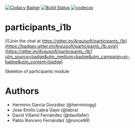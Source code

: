 [![Codacy Badge](https://api.codacy.com/project/badge/Grade/2f5e9b234d9b4cbd8669629c299990ad)](https://www.codacy.com/app/jelabra/participants_i1b?utm_source=github.com&utm_medium=referral&utm_content=Arquisoft/participants_i1b&utm_campaign=badger)
[![Build Status](https://travis-ci.org/Arquisoft/participants_i1b.svg?branch=master)](https://travis-ci.org/Arquisoft/participants_i1b)
[![codecov](https://codecov.io/gh/Arquisoft/participants_i1b/branch/master/graph/badge.svg)](https://codecov.io/gh/Arquisoft/participants_i1b)


# participants_i1b

[![Join the chat at https://gitter.im/Arquisoft/participants_i1b](https://badges.gitter.im/Arquisoft/participants_i1b.svg)](https://gitter.im/Arquisoft/participants_i1b?utm_source=badge&utm_medium=badge&utm_campaign=pr-badge&utm_content=badge)

Skeleton of participants module

# Authors

- Herminio García González (@herminiogg)
- Jose Emilio Labra Gayo (@labra)
- David Villamil Fernández (@davillafer)
- Pablo Roncero Fernández (@ronce96)
